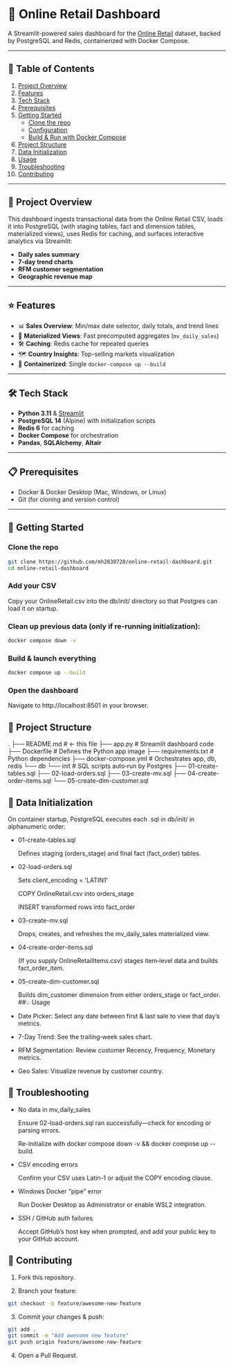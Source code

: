 # 🛒 Online Retail Dashboard

A Streamlit-powered sales dashboard for the [Online Retail](https://archive.ics.uci.edu/ml/datasets/Online+Retail) dataset, backed by PostgreSQL and Redis, containerized with Docker Compose.

---

## 🚀 Table of Contents

1. [Project Overview](#project-overview)  
2. [Features](#features)  
3. [Tech Stack](#tech-stack)  
4. [Prerequisites](#prerequisites)  
5. [Getting Started](#getting-started)  
   - [Clone the repo](#clone-the-repo)  
   - [Configuration](#configuration)  
   - [Build & Run with Docker Compose](#build--run-with-docker-compose)  
6. [Project Structure](#project-structure)  
7. [Data Initialization](#data-initialization)  
8. [Usage](#usage)  
9. [Troubleshooting](#troubleshooting)  
10. [Contributing](#contributing)  

---

## 📝 Project Overview

This dashboard ingests transactional data from the Online Retail CSV, loads it into PostgreSQL (with staging tables, fact and dimension tables, materialized views), uses Redis for caching, and surfaces interactive analytics via Streamlit:

- **Daily sales summary**
- **7-day trend charts**
- **RFM customer segmentation**
- **Geographic revenue map**

---

## ⭐ Features

- 📊 **Sales Overview**: Min/max date selector, daily totals, and trend lines  
- 🔄 **Materialized Views**: Fast precomputed aggregates (`mv_daily_sales`)  
- 🛠️ **Caching**: Redis cache for repeated queries  
- 🗺️ **Country Insights**: Top-selling markets visualization  
- 🚀 **Containerized**: Single `docker-compose up --build`  

---

## 🛠 Tech Stack

- **Python 3.11** & [Streamlit](https://streamlit.io/)  
- **PostgreSQL 14** (Alpine) with initialization scripts  
- **Redis 6** for caching  
- **Docker Compose** for orchestration  
- **Pandas**, **SQLAlchemy**, **Altair**  

---

## 📋 Prerequisites

- Docker & Docker Desktop (Mac, Windows, or Linux)  
- Git (for cloning and version control)  

---

## 🏁 Getting Started

### Clone the repo

```bash
git clone https://github.com/mh2830720/online-retail-dashboard.git
cd online-retail-dashboard
```
### Add your CSV
Copy your OnlineRetail.csv into the db/init/ directory so that Postgres can load it on startup.

### Clean up previous data (only if re‐running initialization):

```bash
docker compose down -v
```
### Build & launch everything

```bash
docker compose up --build
```
### Open the dashboard
Navigate to http://localhost:8501 in your browser.

## 📂 Project Structure
.
├── README.md                 # ← this file
├── app.py                    # Streamlit dashboard code
├── Dockerfile                # Defines the Python app image
├── requirements.txt          # Python dependencies
├── docker-compose.yml        # Orchestrates app, db, redis
└── db
    └── init                  # SQL scripts auto‐run by Postgres
        ├── 01-create-tables.sql
        ├── 02-load-orders.sql
        ├── 03-create-mv.sql
        ├── 04-create-order-items.sql
        └── 05-create-dim-customer.sql

## 🔄 Data Initialization
On container startup, PostgreSQL executes each .sql in db/init/ in alphanumeric order:

- 01-create-tables.sql

     Defines staging (orders_stage) and final fact (fact_order) tables.

- 02-load-orders.sql

     Sets client_encoding = 'LATIN1'

     COPY OnlineRetail.csv into orders_stage

     INSERT transformed rows into fact_order

- 03-create-mv.sql

     Drops, creates, and refreshes the mv_daily_sales materialized view.

- 04-create-order-items.sql

     (If you supply OnlineRetailItems.csv) stages item‐level data and builds fact_order_item.

- 05-create-dim-customer.sql

     Builds dim_customer dimension from either orders_stage or fact_order.
##💡 Usage
- Date Picker: Select any date between first & last sale to view that day’s metrics.

- 7-Day Trend: See the trailing‐week sales chart.

- RFM Segmentation: Review customer Recency, Frequency, Monetary metrics.

- Geo Sales: Visualize revenue by customer country.

## 🐞 Troubleshooting

- No data in mv_daily_sales

     Ensure 02-load-orders.sql ran successfully—check for encoding or parsing errors.

     Re-initialize with docker compose down -v && docker compose up --build.

- CSV encoding errors

     Confirm your CSV uses Latin-1 or adjust the COPY encoding clause.

- Windows Docker “pipe” error

     Run Docker Desktop as Administrator or enable WSL2 integration.

- SSH / GitHub auth failures

     Accept GitHub’s host key when prompted, and add your public key to your GitHub account.
## 🤝 Contributing
1. Fork this repository.

2. Branch your feature:

```bash
git checkout -b feature/awesome-new-feature
```
3. Commit your changes & push:
```bash
git add .
git commit -m "Add awesome new feature"
git push origin feature/awesome-new-feature
```
4. Open a Pull Request.
